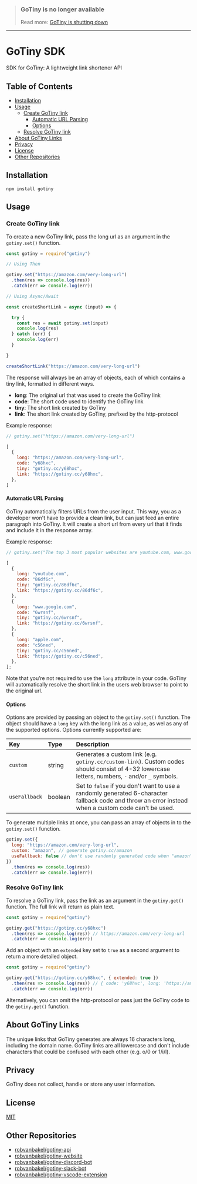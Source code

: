> ### GoTiny is no longer available
>
> Read more: [GoTiny is shutting down](https://github.com/robvanbakel/gotiny-api/issues/11)

---

# GoTiny SDK

SDK for GoTiny: A lightweight link shortener API

## Table of Contents

- [Installation](#installation)
- [Usage](#usage)
  - [Create GoTiny link](#create-gotiny-link)
    - [Automatic URL Parsing](#automatic-url-parsing)
    - [Options](#options)
  - [Resolve GoTiny link](#resolve-gotiny-link)
- [About GoTiny Links](#about-gotiny-links)
- [Privacy](#privacy)
- [License](#license)
- [Other Repositories](#other-repositories)

## Installation

```console
npm install gotiny
```

## Usage

### Create GoTiny link

To create a new GoTiny link, pass the long url as an argument in the `gotiny.set()` function.

```js
const gotiny = require("gotiny")

// Using Then

gotiny.set("https://amazon.com/very-long-url")
  .then(res => console.log(res))
  .catch(err => console.log(err))

// Using Async/Await

const createShortLink = async (input) => {

  try {
    const res = await gotiny.set(input)
    console.log(res)
  } catch (err) {
    console.log(err)
  }

}

createShortLink("https://amazon.com/very-long-url")
```

The response will always be an array of objects, each of which contains a tiny link, formatted in different ways.

- **long**: The original url that was used to create the GoTiny link
- **code**: The short code used to identify the GoTiny link
- **tiny**: The short link created by GoTiny
- **link**: The short link created by GoTiny, prefixed by the http-protocol

Example response:

```js
// gotiny.set("https://amazon.com/very-long-url")

[
  {
    long: "https://amazon.com/very-long-url",
    code: "y68hxc",
    tiny: "gotiny.cc/y68hxc",
    link: "https://gotiny.cc/y68hxc",
  },
]
```

#### Automatic URL Parsing

GoTiny automatically filters URLs from the user input. This way, you as a developer won't have to provide a clean link, but can just feed an entire paragraph into GoTiny. It will create a short url from every url that it finds and include it in the response array.

Example response:

```js
// gotiny.set("The top 3 most popular websites are youtube.com, www.google.com and apple.com.")

[
  {
    long: "youtube.com",
    code: "86df6c",
    tiny: "gotiny.cc/86df6c",
    link: "https://gotiny.cc/86df6c",
  },
  {
    long: "www.google.com",
    code: "6wrsnf",
    tiny: "gotiny.cc/6wrsnf",
    link: "https://gotiny.cc/6wrsnf",
  },
  {
    long: "apple.com",
    code: "c56ned",
    tiny: "gotiny.cc/c56ned",
    link: "https://gotiny.cc/c56ned",
  },
];
```

Note that you’re not required to use the `long` attribute in your code. GoTiny will automatically resolve the short link in the users web browser to point to the original url.

#### Options

Options are provided by passing an object to the `gotiny.set()` function. The object should have a `long` key with the long link as a value, as wel as any of the supported options. Options currently supported are:

| Key           | Type    | Description                                                                                 |
| :------------ | :------ | :------------------------------------------------------------------------------------------ |
| `custom`      | string  | Generates a custom link (e.g. `gotiny.cc/custom-link`). Custom codes should consist of 4-32 lowercase letters, numbers, `-` and/or `_` symbols.  |
| `useFallback` | boolean | Set to `false` if you don't want to use a randomly generated 6-character fallback code and throw an error instead when a custom code can't be used. |

To generate multiple links at once, you can pass an array of objects in to the `gotiny.set()` function.

```js
gotiny.set({
  long: "https://amazon.com/very-long-url", 
  custom: "amazon", // generate gotiny.cc/amazon
  useFallback: false // don't use randomly generated code when "amazon" can't be used
})
  .then(res => console.log(res))
  .catch(err => console.log(err))
```

### Resolve GoTiny link

To resolve a GoTiny link, pass the link as an argument in the `gotiny.get()` function. The full link will return as plain text.

```js
const gotiny = require("gotiny")

gotiny.get("https://gotiny.cc/y68hxc")
  .then(res => console.log(res)) // https://amazon.com/very-long-url
  .catch(err => console.log(err))
```

Add an object with an `extended` key set to `true` as a second argument to return a more detailed object.

```js
const gotiny = require("gotiny")

gotiny.get("https://gotiny.cc/y68hxc", { extended: true })
  .then(res => console.log(res)) // { code: 'y68hxc', long: 'https://amazon.com/very-long-url' }
  .catch(err => console.log(err))
```

Alternatively, you can omit the http-protocol or pass just the GoTiny code to the `gotiny.get()` function.

## About GoTiny Links
The unique links that GoTiny generates are always 16 characters long, including the domain name. GoTiny links are all lowercase and don't include characters that could be confused with each other (e.g. o/0 or 1/i/l).

## Privacy
GoTiny does not collect, handle or store any user information.

## License

[MIT](LICENSE)

## Other Repositories

- [robvanbakel/gotiny-api](https://github.com/robvanbakel/gotiny-api)
- [robvanbakel/gotiny-website](https://github.com/robvanbakel/gotiny-website)
- [robvanbakel/gotiny-discord-bot](https://github.com/robvanbakel/gotiny-discord-bot)
- [robvanbakel/gotiny-slack-bot](https://github.com/robvanbakel/gotiny-slack-bot)
- [robvanbakel/gotiny-vscode-extension](https://github.com/robvanbakel/gotiny-vscode-extension)
